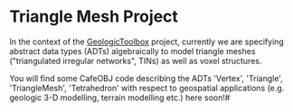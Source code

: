# Triangle Mesh Project
In the context of the [GeologicToolbox](https://github.com/52north/GeologicToolbox) project, 
currently we are specifying abstract data types (ADTs) algebraically to model triangle meshes 
("triangulated irregular networks", TINs) as well as voxel structures.

You will find some CafeOBJ code describing the ADTs 'Vertex', 'Triangle', 'TriangleMesh',
'Tetrahedron' with respect to geospatial applications (e.g. geologic 3-D modelling, terrain
modelling etc.) here soon!#

